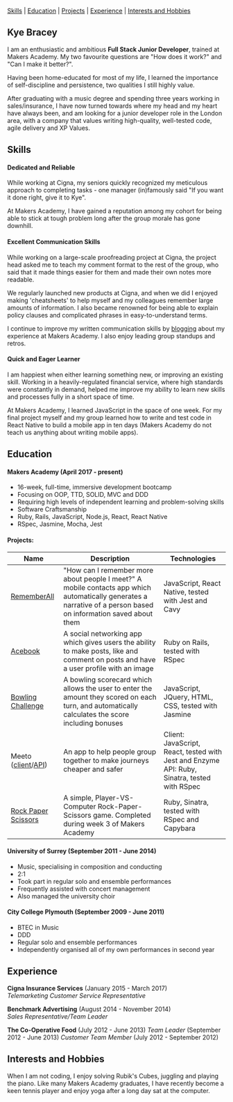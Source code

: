[Skills](#skills) | [Education](#education) | [Projects](#projects) | [Experience](#experience) | [Interests and Hobbies](#interests-and-hobbies)

## Kye Bracey

I am an enthusiastic and ambitious **Full Stack Junior Developer**, trained at Makers Academy.
My two favourite questions are "How does it work?" and "Can I make it better?".

Having been home-educated for most of my life, I learned the importance of self-discipline and persistence, two qualities I still highly value.

After graduating with a music degree and spending three years working in sales/insurance, I have now turned towards where my head and my heart have always been, and am looking for a junior developer role in the London area, with a company that values writing high-quality, well-tested code, agile delivery and XP Values.

## Skills

#### Dedicated and Reliable

While working at Cigna, my seniors quickly recognized my meticulous approach to completing tasks - one manager (in)famously said "If you want it done right, give it to Kye".

At Makers Academy, I have gained a reputation among my cohort for being able to stick at tough problem long after the group morale has gone downhill.

#### Excellent Communication Skills

While working on a large-scale proofreading project at Cigna, the project head asked me to teach my comment format to the rest of the group, who said that it made things easier for them and made their own notes more readable.

We regularly launched new products at Cigna, and when we did I enjoyed making 'cheatsheets' to help myself and my colleagues remember large amounts of information.  I also became renowned for being able to explain policy clauses and complicated phrases in easy-to-understand terms.

I continue to improve my written communication skills by [blogging](https://medium.com/@kye.bracey) about my experience at Makers Academy.  I also enjoy leading group standups and retros.

#### Quick and Eager Learner

I am happiest when either learning something new, or improving an existing skill.  Working in a heavily-regulated financial service, where high standards were constantly in demand, helped me improve my ability to learn new skills and processes fully in a short space of time.

At Makers Academy, I learned JavaScript in the space of one week.  For my final project myself and my group learned how to write and test code in React Native to build a mobile app in ten days (Makers Academy do not teach us anything about writing mobile apps).

## Education

#### Makers Academy (April 2017 - present)

- 16-week, full-time, immersive development bootcamp
- Focusing on OOP, TTD, SOLID, MVC and DDD
- Requiring high levels of independent learning and problem-solving skills
- Software Craftsmanship
- Ruby, Rails, JavaScript, Node.js, React, React Native
- RSpec, Jasmine, Mocha, Jest

#### Projects:

| Name | Description | Technologies |
| ---- | ----------- | ------------ |
| [RememberAll](https://github.com/Kynosaur/RememberAll) | "How can I remember more about people I meet?" A mobile contacts app which automatically generates a narrative of a person based on information saved about them | JavaScript, React Native, tested with Jest and Cavy |
| [Acebook](https://github.com/Kynosaur/acebook) | A social networking app which gives users the ability to make posts, like and comment on posts and have a user profile with an image | Ruby on Rails, tested with RSpec |
| [Bowling Challenge](https://github.com/Kynosaur/bowling-challenge) | A bowling scorecard which allows the user to enter the amount they scored on each turn, and automatically calculates the score including bonuses | JavaScript, JQuery, HTML, CSS, tested with Jasmine |
| Meeto ([client](https://github.com/Kynosaur/meeto-client)/[API](https://github.com/Kynosaur/meeto)) | An app to help people group together to make journeys cheaper and safer | Client: JavaScript, React, tested with Jest and Enzyme <br /> API: Ruby, Sinatra, tested with RSpec |
| [Rock Paper Scissors](https://github.com/Kynosaur/rps-challenge) | A simple, Player-VS-Computer Rock-Paper-Scissors game. Completed during week 3 of Makers Academy | Ruby, Sinatra, tested with RSpec and Capybara |

#### University of Surrey (September 2011 - June 2014)

- Music, specialising in composition and conducting
- 2:1
- Took part in regular solo and ensemble performances
- Frequently assisted with concert management
- Also managed the university choir

#### City College Plymouth (September 2009 - June 2011)

- BTEC in Music
- DDD
- Regular solo and ensemble performances
- Independently organised all of my own performances in second year

## Experience

**Cigna Insurance Services** (January 2015 - March 2017)    
*Telemarketing Customer Service Representative*

**Benchmark Advertising** (August 2014 - November 2014)   
*Sales Representative/Team Leader*

**The Co-Operative Food** (July 2012 - June 2013)
*Team Leader* (September 2012 - June 2013)
*Customer Team Member* (July 2012 - September 2012)

## Interests and Hobbies

When I am not coding, I enjoy solving Rubik's Cubes, juggling and playing the piano.  Like many Makers Academy graduates, I have recently become a keen tennis player and enjoy yoga after a long day sat at the computer.
